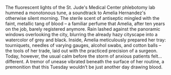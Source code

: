The fluorescent lights of the St. Jude's Medical Center phlebotomy lab hummed a monotonous tune, a soundtrack to Amelia Hernandez's otherwise silent morning.  The sterile scent of antiseptic mingled with the faint, metallic tang of blood – a familiar perfume that Amelia, after ten years on the job, barely registered anymore.  Rain lashed against the panoramic windows overlooking the city, blurring the already hazy cityscape into a watercolor of grey and black.  Inside, Amelia meticulously prepared her tray: tourniquets, needles of varying gauges, alcohol swabs, and cotton balls – the tools of her trade, laid out with the practiced precision of a surgeon.  Today, however, the usual calm before the storm of anxious patients felt… different.  A tremor of unease vibrated beneath the surface of her routine, a premonition that this Tuesday wouldn’t be just another day drawing blood.

